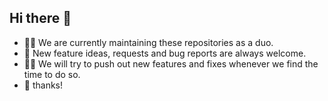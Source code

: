 ## Hi there 👋

- 🙋‍♀️ We are currently maintaining these repositories as a duo.
- 🌈 New feature ideas, requests and bug reports are always welcome.
- 👩‍💻 We will try to push out new features and fixes whenever we find the time to do so.
- 🧙 thanks!
